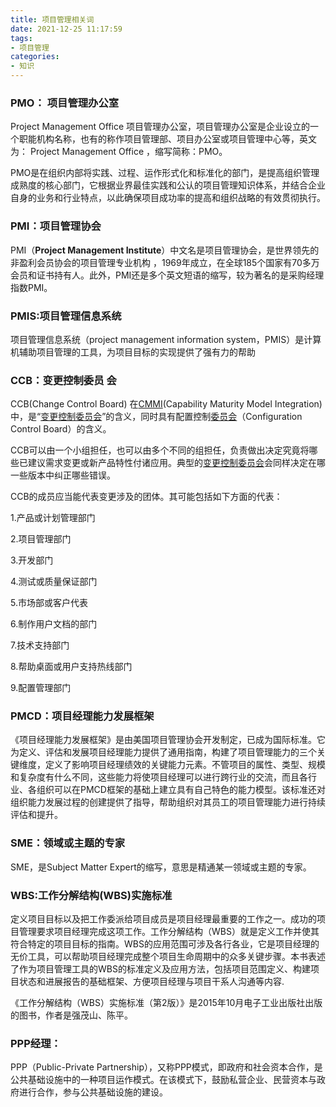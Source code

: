 ```yaml
---
title: 项目管理相关词
date: 2021-12-25 11:17:59
tags:
- 项目管理
categories:
- 知识
---
```




### PMO： 项目管理办公室

Project Management Office 项目管理办公室，项目管理办公室是企业设立的一个职能机构名称，也有的称作项目管理部、项目办公室或项目管理中心等，英文为： Project Management Office ，缩写简称：PMO。

PMO是在组织内部将实践、过程、运作形式化和标准化的部门，是提高组织管理成熟度的核心部门，它根据业界最佳实践和公认的项目管理知识体系，并结合企业自身的业务和行业特点，以此确保项目成功率的提高和组织战略的有效贯彻执行。

### PMI：项目管理协会

PMI（**Project Management Institute**）中文名是项目管理协会，是世界领先的非盈利会员协会的项目管理专业机构 ，1969年成立，在全球185个国家有70多万会员和证书持有人。此外，PMI还是多个英文短语的缩写，较为著名的是采购经理指数PMI。

### PMIS:项目管理信息系统

项目管理信息系统（project management information system，PMIS）是计算机辅助项目管理的工具，为项目目标的实现提供了强有力的帮助

### CCB：变更控制委员 会

CCB(Change Control Board) 在[CMMI](https://baike.baidu.com/item/CMMI)(Capability Maturity Model Integration)中，是“[变更控制委员会](https://baike.baidu.com/item/变更控制委员会/5875484)”的含义，同时具有配置控制[委员会](https://baike.baidu.com/item/委员会/290784)（Configuration Control Board）的含义。

CCB可以由一个小组担任，也可以由多个不同的组担任，负责做出决定究竟将哪些已建议需求变更或新产品特性付诸应用。典型的[变更控制委员会](https://baike.baidu.com/item/变更控制委员会/5875484)会同样决定在哪一些版本中纠正哪些错误。

CCB的成员应当能代表变更涉及的团体。其可能包括如下方面的代表：

1.产品或计划管理部门

2.项目管理部门

3.开发部门

4.测试或质量保证部门

5.市场部或客户代表

6.制作用户文档的部门

7.技术支持部门

8.帮助桌面或用户支持热线部门

9.配置管理部门

### PMCD：项目经理能力发展框架

《项目经理能力发展框架》是由美国项目管理协会开发制定，已成为国际标准。它为定义、评估和发展项目经理能力提供了通用指南，构建了项目管理能力的三个关键维度，定义了影响项目经理绩效的关键能力元素。不管项目的属性、类型、规模和复杂度有什么不同，这些能力将使项目经理可以进行跨行业的交流，而且各行业、各组织可以在PMCD框架的基础上建立具有自己特色的能力模型。该标准还对组织能力发展过程的创建提供了指导，帮助组织对其员工的项目管理能力进行持续评估和提升。

### SME：领域或主题的专家

SME，是Subject Matter Expert的缩写，意思是精通某一领域或主题的专家。

### WBS:工作分解结构(WBS)实施标准

定义项目目标以及把工作委派给项目成员是项目经理最重要的工作之一。成功的项目管理要求项目经理完成这项工作。工作分解结构（WBS）就是定义工作并使其符合特定的项目目标的指南。WBS的应用范围可涉及各行各业，它是项目经理的无价工具，可以帮助项目经理完成整个项目生命周期中的众多关键步骤。本书表述了作为项目管理工具的WBS的标准定义及应用方法，包括项目范围定义、构建项目状态和进展报告的基础框架、方便项目经理与项目干系人沟通等内容.

《工作分解结构（WBS）实施标准（第2版）》是2015年10月电子工业出版社出版的图书，作者是强茂山、陈平。

### PPP经理：

PPP（Public-Private Partnership），又称PPP模式，即政府和社会资本合作，是公共基础设施中的一种项目运作模式。在该模式下，鼓励私营企业、民营资本与政府进行合作，参与公共基础设施的建设。

 	

